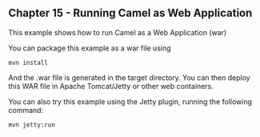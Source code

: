 Chapter 15 - Running Camel as Web Application
--------------------------

This example shows how to run Camel as a Web Application (war)

You can package this example as a war file using

    mvn install

And the .war file is generated in the target directory. You can then deploy this WAR file in
Apache Tomcat/Jetty or other web containers.

You can also try this example using the Jetty plugin, running the following command:

    mvn jetty:run

